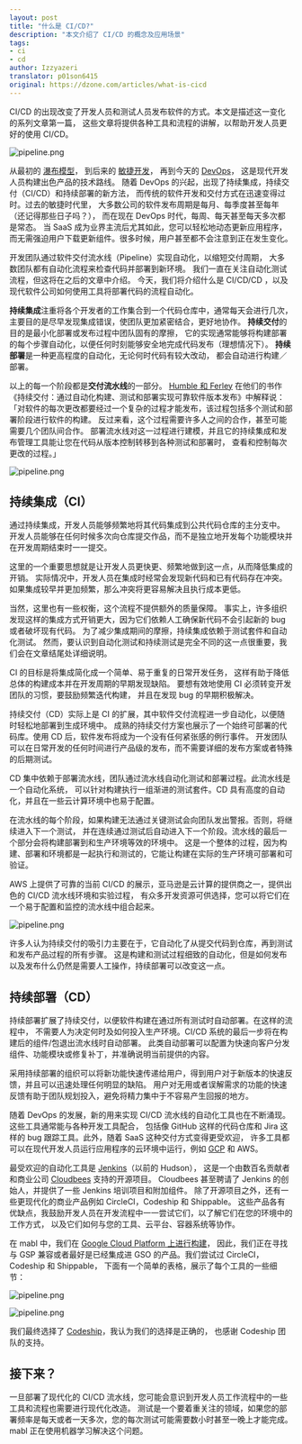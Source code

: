 ```yaml
---
layout: post
title: "什么是 CI/CD?"
description: "本文介绍了 CI/CD 的概念及应用场景"
tags:
- ci
- cd
author: Izzyazeri
translator: p01son6415
original: https://dzone.com/articles/what-is-cicd
---
```


CI/CD 的出现改变了开发人员和测试人员发布软件的方式。本文是描述这一变化的系列文章第一篇，
这些文章将提供各种工具和流程的讲解，以帮助开发人员更好的使用 CI/CD。

![pipeline.png](./2019-04-12-what-is-cicd/pic1.png)

从最初的 [瀑布模型](https://en.wikipedia.org/wiki/Waterfall_model)，
到后来的 [敏捷开发](https://en.wikipedia.org/wiki/Agile_software_development)，
再到今天的 [DevOps](https://aws.amazon.com/devops/what-is-devops/)，
这是现代开发人员构建出色产品的技术路线。
随着 DevOps 的兴起，出现了持续集成，持续交付（CI/CD）和持续部署的新方法，
而传统的软件开发和交付方式在迅速变得过时。过去的敏捷时代里，
大多数公司的软件发布周期是每月、每季度甚至每年（还记得那些日子吗？），
而在现在 DevOps 时代，每周、每天甚至每天多次都是常态。
当 SaaS 成为业界主流后尤其如此，您可以轻松地动态更新应用程序，
而无需强迫用户下载更新组件。很多时候，用户甚至都不会注意到正在发生变化。

开发团队通过软件交付流水线（Pipeline）实现自动化，以缩短交付周期，
大多数团队都有自动化流程来检查代码并部署到新环境。
我们一直在关注自动化测试流程，但这将在之后的文章中介绍。
今天，我们将介绍什么是 CI/CD/CD ，以及现代软件公司如何使用工具将部署代码的流程自动化。

**持续集成**注重将各个开发者的工作集合到一个代码仓库中，通常每天会进行几次，
主要目的是尽早发现集成错误，使团队更加紧密结合，更好地协作。
**持续交付**的目的是最小化部署或发布过程中团队固有的摩擦，
它的实现通常能够将构建部署的每个步骤自动化，以便任何时刻能够安全地完成代码发布（理想情况下）。
**持续部署**是一种更高程度的自动化，无论何时代码有较大改动，
都会自动进行构建／部署。

以上的每一个阶段都是**交付流水线**的一部分。
[Humble 和 Ferley](http://www.informit.com/articles/article.aspx?p=1621865&seqNum=2)
在他们的书作《持续交付：通过自动化构建、测试和部署实现可靠软件版本发布》中解释说：
「对软件的每次更改都要经过一个复杂的过程才能发布，该过程包括多个测试和部署阶段进行软件的构建。
反过来看，这个过程需要许多人之间的合作，甚至可能需要几个团队间合作。
部署流水线对这一过程进行建模，并且它的持续集成和发布管理工具能让您在代码从版本控制转移到各种测试和部署时，
查看和控制每次更改的过程。」

![pipeline.png](./2019-04-12-what-is-cicd/pic2.png)

## 持续集成（CI）

通过持续集成，开发人员能够频繁地将其代码集成到公共代码仓库的主分支中。
开发人员能够在任何时候多次向仓库提交作品，而不是独立地开发每个功能模块并在开发周期结束时一一提交。

这里的一个重要思想就是让开发人员更快更、频繁地做到这一点，从而降低集成的开销。
实际情况中，开发人员在集成时经常会发现新代码和已有代码存在冲突。
如果集成较早并更加频繁，那么冲突将更容易解决且执行成本更低。

当然，这里也有一些权衡，这个流程不提供额外的质量保障。
事实上，许多组织发现这样的集成方式开销更大，因为它们依赖人工确保新代码不会引起新的 bug 或者破坏现有代码。
为了减少集成期间的摩擦，持续集成依赖于测试套件和自动化测试。
然而，要认识到自动化测试和持续测试是完全不同的这一点很重要，我们会在文章结尾处详细说明。

CI 的目标是将集成简化成一个简单、易于重复的日常开发任务，
这样有助于降低总体的构建成本并在开发周期的早期发现缺陷。
要想有效地使用 CI 必须转变开发团队的习惯，要鼓励频繁迭代构建，
并且在发现 bug 的早期积极解决。

持续交付（CD）实际上是 CI 的扩展，其中软件交付流程进一步自动化，以便随时轻松地部署到生成环境中。
成熟的持续交付方案也展示了一个始终可部署的代码库。使用 CD 后，软件发布将成为一个没有任何紧张感的例行事件。
开发团队可以在日常开发的任何时间进行产品级的发布，而不需要详细的发布方案或者特殊的后期测试。

CD 集中依赖于部署流水线，团队通过流水线自动化测试和部署过程。此流水线是一个自动化系统，
可以针对构建执行一组渐进的测试套件。CD 具有高度的自动化，并且在一些云计算环境中也易于配置。

在流水线的每个阶段，如果构建无法通过关键测试会向团队发出警报。否则，将继续进入下一个测试，
并在连续通过测试后自动进入下一个阶段。流水线的最后一个部分会将构建部署到和生产环境等效的环境中。
这是一个整体的过程，因为构建、部署和环境都是一起执行和测试的，它能让构建在实际的生产环境可部署和可验证。

AWS 上提供了可靠的当前 CI/CD 的展示，亚马逊是云计算的提供商之一，提供出色的 CI/CD 流水线环境和实验过程，
有众多开发资源可供选择，您可以将它们在一个易于配置和监控的流水线中组合起来。

![pipeline.png](./2019-04-12-what-is-cicd/pic3.png)

许多人认为持续交付的吸引力主要在于，它自动化了从提交代码到仓库，再到测试和发布产品过程的所有步骤。
这是构建和测试过程细致的自动化，但是如何发布以及发布什么仍然是需要人工操作，持续部署可以改变这一点。

## 持续部署（CD）

持续部署扩展了持续交付，以便软件构建在通过所有测试时自动部署。在这样的流程中，
不需要人为决定何时及如何投入生产环境。CI/CD 系统的最后一步将在构建后的组件/包退出流水线时自动部署。
此类自动部署可以配置为快速向客户分发组件、功能模块或修复补丁，并准确说明当前提供的内容。

采用持续部署的组织可以将新功能快速传递给用户，得到用户对于新版本的快速反馈，并且可以迅速处理任何明显的缺陷。
用户对无用或者误解需求的功能的快速反馈有助于团队规划投入，避免将精力集中于不容易产生回报的地方。

随着 DevOps 的发展，新的用来实现 CI/CD 流水线的自动化工具也在不断涌现。这些工具通常能与各种开发工具配合，
包括像 GitHub 这样的代码仓库和 Jira 这样的 bug 跟踪工具。此外，随着 SaaS 这种交付方式变得更受欢迎，
许多工具都可以在现代开发人员运行应用程序的云环境中运行，例如 [GCP](https://cloud.google.com/) 和 AWS。

最受欢迎的自动化工具是 [Jenkins](https://jenkins.io/)（以前的 Hudson），
这是一个由数百名贡献者和商业公司 [Cloudbees](https://www.cloudbees.com/) 支持的开源项目。
Cloudbees 甚至聘请了 Jenkins 的创始人，并提供了一些 Jenkins 培训项目和附加组件。
除了开源项目之外，还有一些更现代化的商业产品例如 CircleCI，Codeship 和 Shippable。
这些产品各有优缺点，我鼓励开发人员在开发流程中一一尝试它们，以了解它们在您的环境中的工作方式，
以及它们如何与您的工具、云平台、容器系统等协作。

在 mabl 中，我们在 [Google Cloud Platform 上进行构建](https://www.mabl.com/blog/validating-100-million-pages-kubernetes)，
因此，我们正在寻找与 GSP 兼容或者最好是已经集成进 GSO 的产品。我们尝试过 CircleCI，Codeship 和 Shippable，
下面有一个简单的表格，展示了每个工具的一些细节：

![pipeline.png](./2019-04-12-what-is-cicd/pic4.png)

![pipeline.png](./2019-04-12-what-is-cicd/pic5.png)

我们最终选择了 [Codeship](http://codeship.com/)，我认为我们的选择是正确的，
也感谢 Codeship 团队的支持。

## 接下来？

一旦部署了现代化的 CI/CD 流水线，您可能会意识到开发人员工作流程中的一些工具和流程也需要进行现代化改造。
测试是一个要着重关注的领域，如果您的部署频率是每天或者一天多次，您的每次测试可能需要数小时甚至一晚上才能完成。
mabl 正在使用机器学习解决这个问题。

